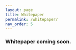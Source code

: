 ```yaml
---
layout: page
title: Whitepaper
permalink: /whitepaper/
nav_order: 5
---
```


### Whitepaper coming soon.
